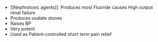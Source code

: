 - [[Nephrotoxic agents]]: Produces most Fluoride causes High output renal failure
- Produces oxalate stones
- Raises BP
- Very potent
- Used as Patient-controlled short term pain relief
